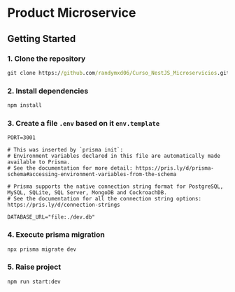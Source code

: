 # Product Microservice

## Getting Started

### 1. Clone the repository

```cmd
git clone https://github.com/randymxd06/Curso_NestJS_Microservicios.git
```

### 2. Install dependencies

```cmd
npm install
```

### 3. Create a file `.env` based on it `env.template`

```.env
PORT=3001

# This was inserted by `prisma init`:
# Environment variables declared in this file are automatically made available to Prisma.
# See the documentation for more detail: https://pris.ly/d/prisma-schema#accessing-environment-variables-from-the-schema

# Prisma supports the native connection string format for PostgreSQL, MySQL, SQLite, SQL Server, MongoDB and CockroachDB.
# See the documentation for all the connection string options: https://pris.ly/d/connection-strings

DATABASE_URL="file:./dev.db"
```

### 4. Execute prisma migration

```cmd
npx prisma migrate dev
```

### 5. Raise project

```cmd
npm run start:dev
```
